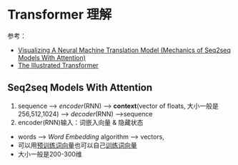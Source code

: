 # Transformer 理解
参考：
- [Visualizing A Neural Machine Translation Model (Mechanics of Seq2seq Models With Attention)](https://jalammar.github.io/visualizing-neural-machine-translation-mechanics-of-seq2seq-models-with-attention/)
- [The Illustrated Transformer](https://jalammar.github.io/illustrated-transformer/)
## Seq2seq Models With Attention
1. sequence --> *encoder*(RNN) --> **context**(vector of floats, 大小一般是256,512,1024) --> *decoder*(RNN) -->sequence
2. encoder(RNN)输入：词嵌入向量 & 隐藏状态
  - words --> *Word Embedding* algorithm --> vectors,
  - 可以用[预训练词向量](https://github.com/Embedding/Chinese-Word-Vectors)也可以自己[训练词向量](https://blog.csdn.net/zhylhy520/article/details/87615772)
  - 大小一般是200-300维
